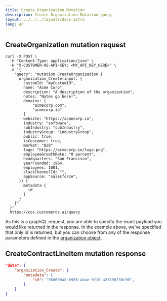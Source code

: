 ```yaml
---
title: Create Organization Mutation
description: Create Organization Mutation query
layout: ../../../layouts/docs.astro
lang: en
---
```


## CreateOrganization mutation request

```curl
curl -X POST \
  -H "Content-Type: application/json" \
  -H "X-CUSTOMER-OS-API-KEY: <MY_API_KEY_HERE>" \
  -d '{
    "query": "mutation CreateOrganization { 
      organization_Create(input: { 
        customId: "myCustomId", 
        name: "Acme Corp",
        description: "A description of the organization",
        notes: "Notes go here!",
        domains: [
            "acmecorp.com",
            "acmecorp.io"
        ]
        website: "https://acmecorp.io",
        industry: "software",
        subIndustry: "subIndustry",
        industryGroup: "industryGroup",
        public: true,
        isCustomer: true,
        market: "B2B"
        logo: "https://acmecorp.io/logo.png",
        employeeGrowthRate: "0 percent",
        headquarters: "San Francisco",
        yearFounded: 1964,
        employees: 1001,
        slackChannelId: "",
        appSource: "salesforce",
      }) {
        metadata {
          id
        } 
      } 
    }"
  }' 
  https://cos.customeros.ai/query

```

As this is a graphQL request, you are able to specify the exact payload you would like returned in the response. In the example above, we’ve specified that only id is returned, but you can choose from any of the response parameters defined in the [organization object](objects/organization).

## CreateContractLineItem mutation response
```json
"data": {
    "organization_Create": {
        "metadata": {
            "id": "96d699a8-b986-4dae-9f10-a23196f30c90",
        }
    }
}
```